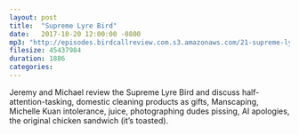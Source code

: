 ```yaml
---
layout: post
title:  "Supreme Lyre Bird"
date:   2017-10-20 12:00:00 -0800
mp3: "http://episodes.birdcallreview.com.s3.amazonaws.com/21-supreme-lyre.mp3"
filesize: 45437984
duration: 1886
categories:
---
```


Jeremy and Michael review the Supreme Lyre Bird and discuss half-attention-tasking, domestic cleaning products as gifts, Manscaping, Michelle Kuan intolerance, juice, photographing dudes pissing, AI apologies, the original chicken sandwich (it’s toasted).